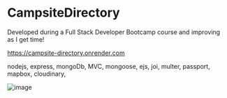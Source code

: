 # CampsiteDirectory
Developed during a Full Stack Developer Bootcamp course and improving as I get time!

https://campsite-directory.onrender.com

nodejs, express, mongoDb, MVC, mongoose, ejs, joi, multer, passport, mapbox, cloudinary,

![image](https://github.com/mbriscoe/CampsiteDirectory/assets/86828720/02ac504a-edd2-4c04-b6e1-273c0d7845ea)

